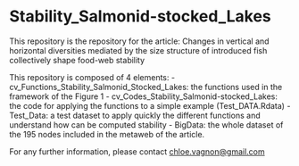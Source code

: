 # Stability_Salmonid-stocked_Lakes
 This repository is the repository for the article: 
 Changes in vertical and horizontal diversities mediated by the size structure of introduced fish collectively shape food-web stability

 This repository is composed of 4 elements: 
    - cv_Functions_Stability_Salmonid_Stocked_Lakes: the functions used in the framework of the Figure 1
    - cv_Codes_Stability_Salmonid-stocked_Lakes: the code for applying the functions to a simple example (Test_DATA.Rdata)
    - Test_Data: a test dataset to apply quickly the different functions and understand how can be computed stability 
    - BigData: the whole dataset of the 195 nodes included in the metaweb of the article.

 For any further information, please contact chloe.vagnon@gmail.com
